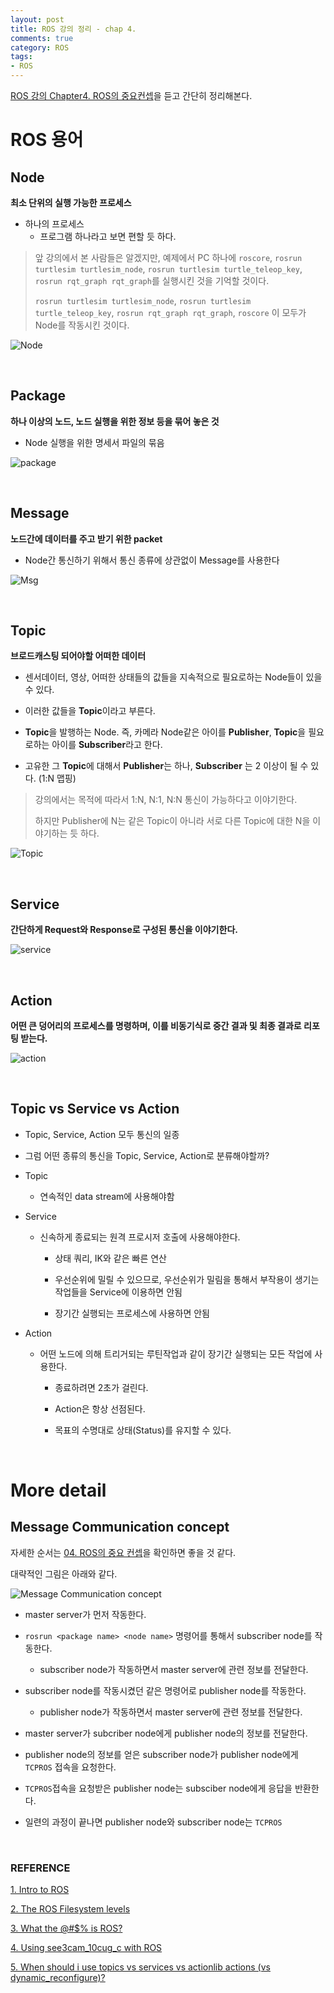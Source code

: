 ```yaml
---
layout: post
title: ROS 강의 정리 - chap 4.
comments: true
category: ROS
tags:
- ROS
---
```


[ROS 강의 Chapter4. ROS의 중요컨셉](https://www.youtube.com/watch?v=skqzz_xQQXg&list=PLRG6WP3c31_VIFtFAxSke2NG_DumVZPgw&index=4)을 듣고 간단히 정리해본다.

# ROS 용어

## Node

**최소 단위의 실행 가능한 프로세스**

- 하나의 프로세스
  - 프로그램 하나라고 보면 편할 듯 하다.

> 앞 강의에서 본 사람들은 알겠지만, 예제에서 PC 하나에 `roscore`, `rosrun turtlesim turtlesim_node`, `rosrun turtlesim turtle_teleop_key`, `rosrun rqt_graph rqt_graph`를 실행시킨 것을 기억할 것이다.
> 
> `rosrun turtlesim turtlesim_node`, `rosrun turtlesim turtle_teleop_key`, `rosrun rqt_graph rqt_graph`, `roscore` 이 모두가 Node를 작동시킨 것이다.

![Node](http://www.clearpathrobotics.com/assets/guides/ros/_images/ros101one.png)



<br/>

## Package

**하나 이상의 노드, 노드 실행을 위한 정보 등을 묶어 놓은 것**

- Node 실행을 위한 명세서 파일의 묶음

![package](https://www.packtpub.com/sites/default/files/Article-Images/7580OS_02_01.png)

<br/>

## Message

**노드간에 데이터를 주고 받기 위한 packet**

- Node간 통신하기 위해서 통신 종류에 상관없이 Message를 사용한다

![Msg](https://cdn-images-1.medium.com/max/800/1*fgHzUaqwfImqb0B3QbFlyA.png)

<br/>

## Topic

**브로드캐스팅 되어야할 어떠한 데이터**

- 센서데이터, 영상, 어떠한 상태들의 값들을 지속적으로 필요로하는 Node들이 있을 수 있다.

- 이러한 값들을 **Topic**이라고 부른다.

- **Topic**을 발행하는 Node. 즉, 카메라 Node같은 아이를 **Publisher**, **Topic**을 필요로하는 아이를 **Subscriber**라고 한다.

- 고유한 그 **Topic**에 대해서 **Publisher**는 하나, **Subscriber** 는 2 이상이 될 수 있다. (1:N 맵핑)

> 강의에서는 목적에 따라서 1:N, N:1, N:N 통신이 가능하다고 이야기한다.
> 
> 하지만 Publisher에 N는 같은 Topic이 아니라 서로 다른 Topic에 대한 N을 이야기하는 듯 하다.

![Topic](https://www.e-consystems.com/images/article/ROS-framework.png)

<br/>

## Service

**간단하게 Request와 Response로 구성된 통신을 이야기한다.**

![service](https://user-images.githubusercontent.com/13328380/56483475-2c100500-6505-11e9-9761-cd2cad65d0d2.PNG)

<br/>

## Action

**어떤 큰 덩어리의 프로세스를 명령하며, 이를 비동기식로 중간 결과 및 최종 결과로 리포팅 받는다.**

![action](https://user-images.githubusercontent.com/13328380/56483478-316d4f80-6505-11e9-9e1f-a5df309894fe.PNG)

<br/>

## Topic vs Service vs Action

- Topic, Service, Action 모두 통신의 일종

- 그럼 어떤 종류의 통신을 Topic, Service, Action로 분류해야할까?

- Topic

  - 연속적인 data stream에 사용해야함

- Service

  - 신속하게 종료되는 원격 프로시저 호출에 사용해야한다.
    - 상태 쿼리, IK와 같은 빠른 연산

    - 우선순위에 밀릴 수 있으므로, 우선순위가 밀림을 통해서 부작용이 생기는 작업들을 Service에 이용하면 안됨

    - 장기간 실행되는 프로세스에 사용하면 안됨

- Action

  - 어떤 노드에 의해 트리거되는 루틴작업과 같이 장기간 실행되는 모든 작업에 사용한다.
    - 종료하려면 2초가 걸린다.

    - Action은 항상 선점된다.

    - 목표의 수명대로 상태(Status)를 유지할 수 있다.

<br/>

# More detail

## Message Communication concept

자세한 순서는 [04. ROS의 중요 컨셉](https://github.com/robotpilot/ros-seminar/blob/master/04_ROS%EC%9D%98_%EC%A4%91%EC%9A%94_%EC%BB%A8%EC%85%89.pdf)을 확인하면 좋을 것 같다.

대략적인 그림은 아래와 같다.

![Message Communication concept](https://answers.ros.org/upfiles/13283489446262677.jpg)

- master server가 먼저 작동한다.

- `rosrun <package name> <node name>` 명령어를 통해서 subscriber node를 작동한다.

  - subscriber node가 작동하면서 master server에 관련 정보를 전달한다.

- subscriber node를 작동시켰던 같은 명령어로 publisher node를 작동한다.

  - publisher node가 작동하면서 master server에 관련 정보를 전달한다.

- master server가 subcriber node에게 publisher node의 정보를 전달한다.

- publisher node의 정보를 얻은 subscriber node가 publisher node에게 `TCPROS` 접속을 요청한다.

- `TCPROS`접속을 요청받은 publisher node는 subsciber node에게 응답을 반환한다.

- 일련의 과정이 끝나면 publisher node와 subscriber node는 `TCPROS`

<br/>

### REFERENCE

[1. Intro to ROS](http://www.clearpathrobotics.com/assets/guides/ros/Intro%20to%20the%20Robot%20Operating%20System.html)

[2. The ROS Filesystem levels](https://hub.packtpub.com/ros-filesystem-levels/)

[3. What the @#$% is ROS?](https://medium.com/@code_byter/what-the-is-ros-dc0c38a695a8)

[4. Using see3cam_10cug_c with ROS](https://www.e-consystems.com/Articles/Camera/see3cam-10cug-c-with-ros-robot-operating-system.asp)

[5. When should i use topics vs services vs actionlib actions (vs dynamic_reconfigure)?](https://answers.ros.org/question/11834/when-should-i-use-topics-vs-services-vs-actionlib-actions-vs-dynamic_reconfigure/)
